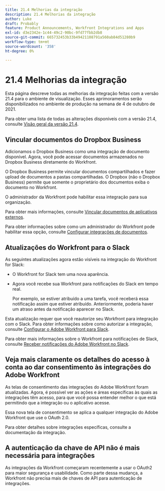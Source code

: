 ```yaml
---
title: 21.4 Melhorias da integração
description: 21.4 Melhorias da integração
author: Luke
draft: Probably
feature: Product Announcements, Workfront Integrations and Apps
exl-id: d3e2342e-1c44-49c2-90bc-9fd77fbb2db8
source-git-commit: 665732453b33b49421108791a560ab84d51280b9
workflow-type: tm+mt
source-wordcount: '358'
ht-degree: 0%

---
```


# 21.4 Melhorias da integração

Esta página descreve todas as melhorias da integração feitas com a versão 21.4 para o ambiente de visualização. Esses aprimoramentos serão disponibilizados no ambiente de produção na semana de 4 de outubro de 2021.

Para obter uma lista de todas as alterações disponíveis com a versão 21.4, consulte [Visão geral da versão 21.4](../../../product-announcements/product-releases/21.4-release-activity/21.4-release-overview.md).

## Vincular documentos do Dropbox Business

Adicionamos o Dropbox Business como uma integração de documento disponível. Agora, você pode acessar documentos armazenados no Dropbox Business diretamente do Workfront.

O Dropbox Business permite vincular documentos compartilhados e fazer upload de documentos a pastas compartilhadas. O Dropbox (não o Dropbox Business) permite que somente o proprietário dos documentos exiba o documento no Workfront.

O administrador da Workfront pode habilitar essa integração para sua organização.

Para obter mais informações, consulte [Vincular documentos de aplicativos externos](../../../documents/adding-documents-to-workfront/link-documents-from-external-apps.md).

Para obter informações sobre como um administrador do Workfront pode habilitar essa opção, consulte [Configurar integrações de documentos](../../../administration-and-setup/configure-integrations/configure-document-integrations.md).

## Atualizações do Workfront para o Slack

As seguintes atualizações agora estão visíveis na integração do Workfront for Slack:

* O Workfront for Slack tem uma nova aparência.
* Agora você recebe sua Workfront para notificações do Slack em tempo real.

   Por exemplo, se estiver atribuído a uma tarefa, você receberá essa notificação assim que estiver atribuído. Anteriormente, poderia haver um atraso antes da notificação aparecer no Slack.

Esta atualização requer que você reautorize seu Workfront para integração com o Slack. Para obter informações sobre como autorizar a integração, consulte [Configurar o Adobe Workfront para Slack](../../../workfront-integrations-and-apps/using-workfront-with-slack/configure-workfront-for-slack.md).

Para obter mais informações sobre o Workfront para notificações de Slack, consulte [Receber notificações do Adobe Workfront no Slack](../../../workfront-integrations-and-apps/using-workfront-with-slack/receive-workfront-notifications-in-slack.md).

## Veja mais claramente os detalhes do acesso à conta ao dar consentimento às integrações do Adobe Workfront

As telas de consentimento das integrações do Adobe Workfront foram atualizadas. Agora, é possível ver as ações e áreas específicas às quais as integrações têm acesso, para que você possa entender melhor o que está permitindo que a integração ou o aplicativo acesse.

Essa nova tela de consentimento se aplica a qualquer integração do Adobe Workfront que use o OAuth 2.0.

Para obter detalhes sobre integrações específicas, consulte a documentação da integração.

## A autenticação da chave de API não é mais necessária para integrações

As integrações da Workfront começaram recentemente a usar o OAuth2 para maior segurança e usabilidade. Como parte dessa mudança, a Workfront não precisa mais de chaves de API para autenticação de integrações.
